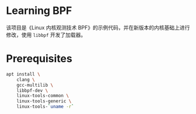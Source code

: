# Learning BPF

该项目是《Linux 内核观测技术 BPF》的示例代码，并在新版本的内核基础上进行修改，使用 `libbpf` 开发了加载器。

# Prerequisites

```bash
apt install \
    clang \
    gcc-multilib \
    libbpf-dev \
    linux-tools-common \
    linux-tools-generic \
    linux-tools-`uname -r`
```